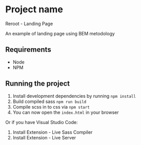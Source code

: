# Project name

Reroot - Landing Page

An example of landing page using BEM metodology

## Requirements

- Node
- NPM

## Running the project

1. Install development dependencies by running `npm install`
2. Build compiled sass `npm run build`
3. Compile scss in to css via `npm start`
4. You can now open the `index.html` in your browser

Or if you have Visual Studio Code:

1. Install Extension - Live Sass Compiler
2. Install Extension - Live Server